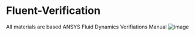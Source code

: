 # Fluent-Verification
All materials are based ANSYS Fluid Dynamics Verifiations Manual
![image](https://user-images.githubusercontent.com/78484560/175250008-06b93818-2a38-4814-89a2-1996c2464ff5.png)
